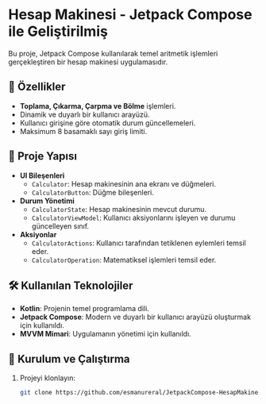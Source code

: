 # Hesap Makinesi - Jetpack Compose ile Geliştirilmiş

Bu proje, Jetpack Compose kullanılarak temel aritmetik işlemleri gerçekleştiren bir hesap makinesi uygulamasıdır.

## 🎯 Özellikler
- **Toplama, Çıkarma, Çarpma ve Bölme** işlemleri.
- Dinamik ve duyarlı bir kullanıcı arayüzü.
- Kullanıcı girişine göre otomatik durum güncellemeleri.
- Maksimum 8 basamaklı sayı giriş limiti.

## 📂 Proje Yapısı
- **UI Bileşenleri**
  - `Calculator`: Hesap makinesinin ana ekranı ve düğmeleri.
  - `CalculatorButton`: Düğme bileşenleri.
- **Durum Yönetimi**
  - `CalculatorState`: Hesap makinesinin mevcut durumu.
  - `CalculatorViewModel`: Kullanıcı aksiyonlarını işleyen ve durumu güncelleyen sınıf.
- **Aksiyonlar**
  - `CalculatorActions`: Kullanıcı tarafından tetiklenen eylemleri temsil eder.
  - `CalculatorOperation`: Matematiksel işlemleri temsil eder.

## 🛠️ Kullanılan Teknolojiler
- **Kotlin**: Projenin temel programlama dili.
- **Jetpack Compose**: Modern ve duyarlı bir kullanıcı arayüzü oluşturmak için kullanıldı.
- **MVVM Mimari**: Uygulamanın yönetimi için kullanıldı.

## 🚀 Kurulum ve Çalıştırma
1. Projeyi klonlayın:
   ```bash
   git clone https://github.com/esmanureral/JetpackCompose-HesapMakinesi.git
   
